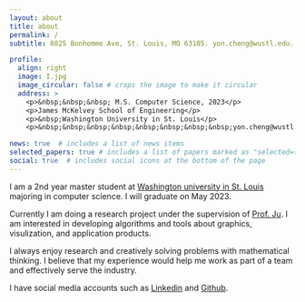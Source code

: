 ```yaml
---
layout: about
title: about
permalink: /
subtitle: 8025 Bonhomme Ave, St. Louis, MO 63105. yon.cheng@wustl.edu.

profile:
  align: right
  image: I.jpg
  image_circular: false # crops the image to make it circular
  address: >
    <p>&nbsp;&nbsp;&nbsp; M.S. Computer Science, 2023</p>
    <p>James McKelvey School of Engineering</p>
    <p>&nbsp;Washington University in St. Louis</p>
    <p>&nbsp;&nbsp;&nbsp;&nbsp;&nbsp;&nbsp;&nbsp;&nbsp;yon.cheng@wustl.edu</p>

news: true  # includes a list of news items
selected_papers: true # includes a list of papers marked as "selected={true}"
social: true  # includes social icons at the bottom of the page
---
```


I am a 2nd year master student at [Washington university in St. Louis](http://wustl.edu) majoring in computer science. I will graduate on May 2023. 

Currently I am doing a research project under the supervision of [Prof. Ju](https://www.cse.wustl.edu/~taoju/). I am interested in developing algorithms and tools about graphics, visulization, and application products.

I always enjoy research and creatively solving problems with mathematical thinking. I believe that my experience would help me work as part of a team and effectively serve the industry.

I have social media accounts such as [Linkedin](https://www.linkedin.com/in/yong-cheng-0426a4223/) and [Github](https://github.com/CocoYard).
